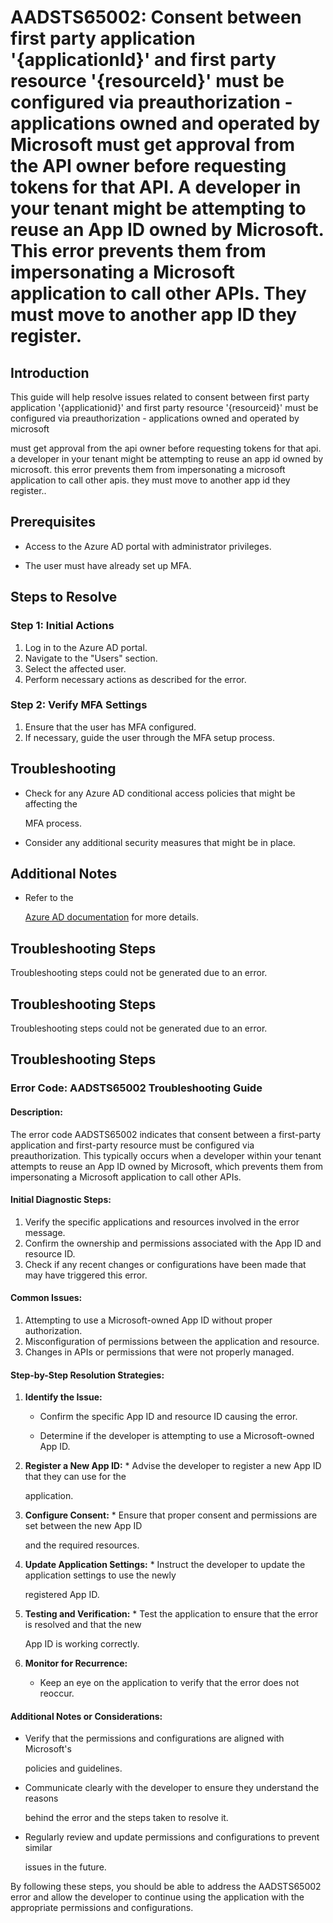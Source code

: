 
# AADSTS65002: Consent between first party application '{applicationId}' and first party resource '{resourceId}' must be configured via preauthorization - applications owned and operated by Microsoft must get approval from the API owner before requesting tokens for that API. A developer in your tenant might be attempting to reuse an App ID owned by Microsoft. This error prevents them from impersonating a Microsoft application to call other APIs. They must move to another app ID they register.


## Introduction

This guide will help resolve issues related to consent between first party
application '{applicationid}' and first party resource '{resourceid}' must be
configured via preauthorization - applications owned and operated by microsoft

must get approval from the api owner before requesting tokens for that api. a
developer in your tenant might be attempting to reuse an app id owned by
microsoft. this error prevents them from impersonating a microsoft application
to call other apis. they must move to another app id they register..


## Prerequisites


* Access to the Azure AD portal with administrator privileges.

* The user must have already set up MFA.


## Steps to Resolve


### Step 1: Initial Actions

1. Log in to the Azure AD portal.
2. Navigate to the "Users" section.
3. Select the affected user.
4. Perform necessary actions as described for the error.


### Step 2: Verify MFA Settings

1. Ensure that the user has MFA configured.
2. If necessary, guide the user through the MFA setup process.


## Troubleshooting


* Check for any Azure AD conditional access policies that might be affecting the

  MFA process.

* Consider any additional security measures that might be in place.


## Additional Notes


* Refer to the

  [Azure AD 
documentation](https://learn.microsoft.com/en-us/azure/active-directory/)
  for more details.


## Troubleshooting Steps

Troubleshooting steps could not be generated due to an error.


## Troubleshooting Steps

Troubleshooting steps could not be generated due to an error.


## Troubleshooting Steps


### Error Code: AADSTS65002 Troubleshooting Guide


#### Description:

The error code AADSTS65002 indicates that consent between a first-party
application and first-party resource must be configured via preauthorization.
This typically occurs when a developer within your tenant attempts to reuse an
App ID owned by Microsoft, which prevents them from impersonating a Microsoft
application to call other APIs.


#### Initial Diagnostic Steps:

1. Verify the specific applications and resources involved in the error message.
2. Confirm the ownership and permissions associated with the App ID and resource
   ID.
3. Check if any recent changes or configurations have been made that may have
   triggered this error.


#### Common Issues:

1. Attempting to use a Microsoft-owned App ID without proper authorization.
2. Misconfiguration of permissions between the application and resource.
3. Changes in APIs or permissions that were not properly managed.


#### Step-by-Step Resolution Strategies:

1. **Identify the Issue:** 

   * Confirm the specific App ID and resource ID causing the error.

   * Determine if the developer is attempting to use a Microsoft-owned App ID.

2. **Register a New App ID:**    * Advise the developer to register a new App ID 
that they can use for the

     application.

3. **Configure Consent:**    * Ensure that proper consent and permissions are 
set between the new App ID

     and the required resources.

4. **Update Application Settings:**    * Instruct the developer to update the 
application settings to use the newly

     registered App ID.

5. **Testing and Verification:**    * Test the application to ensure that the 
error is resolved and that the new

     App ID is working correctly.

6. **Monitor for Recurrence:**
   * Keep an eye on the application to verify that the error does not reoccur.


#### Additional Notes or Considerations:


* Verify that the permissions and configurations are aligned with Microsoft's

  policies and guidelines.

* Communicate clearly with the developer to ensure they understand the reasons

  behind the error and the steps taken to resolve it.

* Regularly review and update permissions and configurations to prevent similar

  issues in the future.

By following these steps, you should be able to address the AADSTS65002 error
and allow the developer to continue using the application with the appropriate
permissions and configurations.